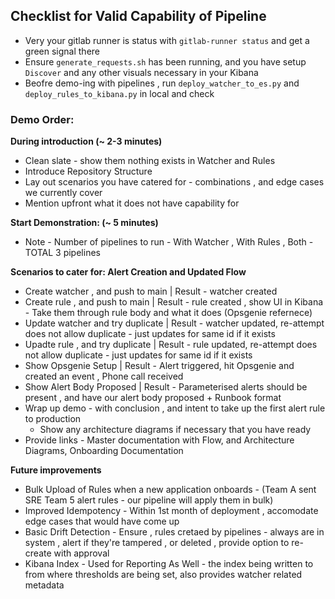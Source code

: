 ## Checklist for Valid Capability of Pipeline
- Very your gitlab runner is status with `gitlab-runner status` and get a green signal there
- Ensure `generate_requests.sh` has been running, and you have setup `Discover` and any other visuals necessary in your Kibana
- Beofre demo-ing with pipelines , run `deploy_watcher_to_es.py` and `deploy_rules_to_kibana.py` in local and check




### Demo Order:

**During introduction (~ 2-3 minutes)**
- Clean slate - show them nothing exists in Watcher and Rules 
- Introduce Repository Structure 
- Lay out scenarios you have catered for - combinations , and edge cases we currently cover
- Mention upfront what it does not have capability for 


**Start Demonstration: (~ 5 minutes)**
- Note - Number of pipelines to run - With Watcher , With Rules , Both - TOTAL 3 pipelines


**Scenarios to cater for: Alert Creation and Updated Flow**
- Create watcher , and push to main  |  Result - watcher created
- Create rule , and push to main     |  Result - rule created , show UI in Kibana - Take them through rule body and what it does (Opsgenie refernece)
- Update watcher and try duplicate   |  Result - watcher updated, re-attempt does not allow duplicate - just updates for same id if it exists
- Upadte rule , and try duplicate    |  Result - rule updated, re-attempt does not allow duplicate - just updates for same id if it exists
- Show Opsgenie Setup                |  Result - Alert triggered, hit Opsgenie and created an event , Phone call received 
- Show  Alert Body Proposed          |  Result - Parameterised alerts should be present , and have our alert body proposed + Runbook format
- Wrap up demo - with conclusion , and intent to take up the first alert rule to production
    - Show any architecture diagrams if necessary that you have ready
- Provide links - Master documentation with Flow, and Architecture Diagrams, Onboarding Documentation



**Future improvements**
- Bulk Upload of Rules when a new application onboards - (Team A sent SRE Team 5 alert rules - our pipeline will apply them in bulk)
- Improved Idempotency - Within 1st month of deployment , accomodate edge cases that would have come up 
- Basic Drift Detection - Ensure , rules cretaed by pipelines - always are in system , alert if they're tampered , or deleted , provide option to re-create with approval 
- Kibana Index - Used for Reporting As Well - the index being written to from where thresholds are being set, also provides watcher related metadata
